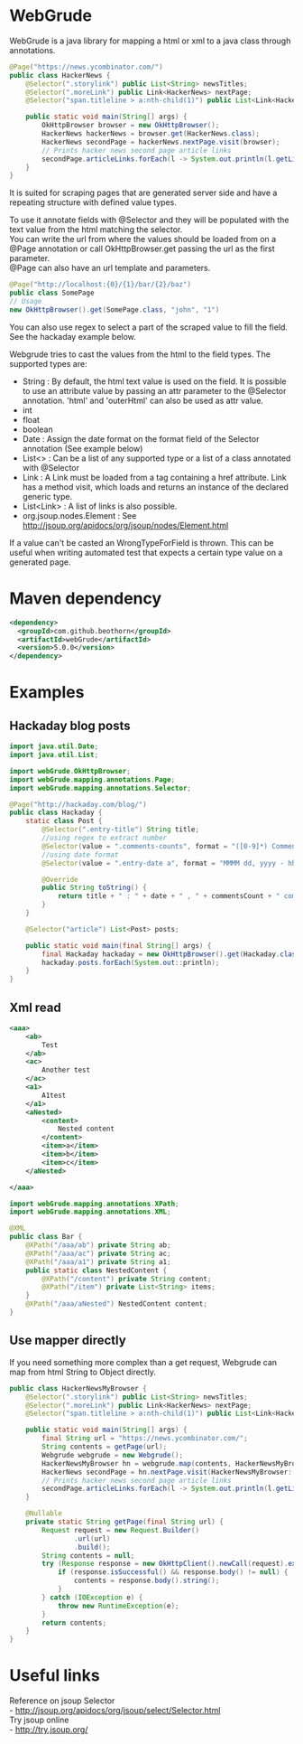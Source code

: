 WebGrude
=========

WebGrude is a java library for mapping a html or xml to a java class through annotations.  

```java
@Page("https://news.ycombinator.com/")
public class HackerNews {
    @Selector(".storylink") public List<String> newsTitles;
    @Selector(".moreLink") public Link<HackerNews> nextPage;
    @Selector("span.titleline > a:nth-child(1)") public List<Link<HackerNews>> articleLinks;

    public static void main(String[] args) {
        OkHttpBrowser browser = new OkHttpBrowser();
        HackerNews hackerNews = browser.get(HackerNews.class);
        HackerNews secondPage = hackerNews.nextPage.visit(browser);
        // Prints hacker news second page article links
        secondPage.articleLinks.forEach(l -> System.out.println(l.getLinkUrl()));
    }
}
```

It is suited for scraping pages that are generated server side and have a repeating structure with defined value types.  

To use it annotate fields with @Selector and they will be populated with the text value from the html matching the 
selector.  
You can write the url from where the values should be loaded from on a @Page annotation or call OkHttpBrowser.get 
passing the url as the first parameter.  
@Page can also have an url template and parameters.
```java
@Page("http://localhost:{0}/{1}/bar/{2}/baz")
public class SomePage
// Usage
new OkHttpBrowser().get(SomePage.class, "john", "1")
```

You can also use regex to select a part of the scraped value to fill the field.  
See the hackaday example below.  

Webgrude tries to cast the values from the html to the field types. 
The supported types are:
- String : By default, the html text value is used on the field. It is possible to use an attribute value by passing an 
attr parameter to the @Selector annotation. 'html' and 'outerHtml' can also be used as attr value.
- int
- float
- boolean
- Date : Assign the date format on the format field of the Selector annotation (See example below)  
- List<> : Can be a list of any supported type or a list of a class annotated with @Selector 
- Link<ClassWithSelectors>  : A Link must be loaded from a tag containing a href attribute. Link has a method visit, which loads and 
returns an instance of the declared generic type.
- List<Link<ClassWithSelectors>> : A list of links is also possible.
- org.jsoup.nodes.Element : See http://jsoup.org/apidocs/org/jsoup/nodes/Element.html

If a value can't be casted an WrongTypeForField is thrown. This can be useful when writing automated test that expects 
a certain type value on a generated page.

Maven dependency
=========

```xml
<dependency>
  <groupId>com.github.beothorn</groupId>
  <artifactId>webGrude</artifactId>
  <version>5.0.0</version>
</dependency>
```

Examples
=========

## Hackaday blog posts

```java
import java.util.Date;
import java.util.List;

import webGrude.OkHttpBrowser;
import webGrude.mapping.annotations.Page;
import webGrude.mapping.annotations.Selector;

@Page("http://hackaday.com/blog/")
public class Hackaday {
    static class Post {
        @Selector(".entry-title") String title;
        //using regex to extract number
        @Selector(value = ".comments-counts", format = "([0-9]*) Comments", defValue = "0") int commentsCount;
        //using date format
        @Selector(value = ".entry-date a", format = "MMMM dd, yyyy - hh:mm a", attr = "title", locale = "en_US") Date date;

        @Override
        public String toString() {
            return title + " : " + date + " , " + commentsCount + " comments";
        }
    }

    @Selector("article") List<Post> posts;

    public static void main(final String[] args) {
        final Hackaday hackaday = new OkHttpBrowser().get(Hackaday.class);
        hackaday.posts.forEach(System.out::println);
    }
}
```

## Xml read

```xml
<aaa>
    <ab>
        Test
    </ab>
    <ac>
        Another test
    </ac>
    <a1>
        A1test
    </a1>
    <aNested>
        <content>
            Nested content
        </content>
        <item>a</item>
        <item>b</item>
        <item>c</item>
    </aNested>

</aaa>
```

```java
import webGrude.mapping.annotations.XPath;
import webGrude.mapping.annotations.XML;

@XML
public class Bar {
    @XPath("/aaa/ab") private String ab;
    @XPath("/aaa/ac") private String ac;
    @XPath("/aaa/a1") private String a1;
    public static class NestedContent {
        @XPath("/content") private String content;
        @XPath("/item") private List<String> items;
    }
    @XPath("/aaa/aNested") NestedContent content;
}
```

## Use mapper directly

If you need something more complex than a get request, Webgrude can map from html String to Object directly.  

```java
public class HackerNewsMyBrowser {
    @Selector(".storylink") public List<String> newsTitles;
    @Selector(".moreLink") public Link<HackerNews> nextPage;
    @Selector("span.titleline > a:nth-child(1)") public List<Link<HackerNews>> articleLinks;

    public static void main(String[] args) {
        final String url = "https://news.ycombinator.com/";
        String contents = getPage(url);
        Webgrude webgrude = new Webgrude();
        HackerNewsMyBrowser hn = webgrude.map(contents, HackerNewsMyBrowser.class, url);
        HackerNews secondPage = hn.nextPage.visit(HackerNewsMyBrowser::getPage);
        // Prints hacker news second page article links
        secondPage.articleLinks.forEach(l -> System.out.println(l.getLinkUrl()));
    }

    @Nullable
    private static String getPage(final String url) {
        Request request = new Request.Builder()
                .url(url)
                .build();
        String contents = null;
        try (Response response = new OkHttpClient().newCall(request).execute()) {
            if (response.isSuccessful() && response.body() != null) {
                contents = response.body().string();
            }
        } catch (IOException e) {
            throw new RuntimeException(e);
        }
        return contents;
    }
}
```

Useful links
=========

Reference on jsoup Selector  
    - http://jsoup.org/apidocs/org/jsoup/select/Selector.html   
Try jsoup online   
    - http://try.jsoup.org/
